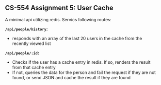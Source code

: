 ## CS-554 Assignment 5:  User Cache 

A minimal api utilizing redis. Servics following routes:

**`/api/people/history`:**
- responds with an array of the last 20 users in the cache from the recently viewed list

**`/api/people/:id`:**
- Checks if the user has a cache entry in redis. If so, renders the result from that cache entry
-  If not, queries the data for the person and fail the request if they are not found, or send JSON and cache the result if they are found

